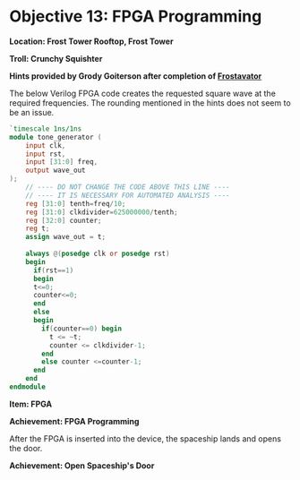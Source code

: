 # Objective 13: FPGA Programming
**Location: Frost Tower Rooftop, Frost Tower**

**Troll: Crunchy Squishter**

**Hints provided by Grody Goiterson after completion of [Frostavator](https://github.com/joergschwarzwaelder/hhc2021/blob/master/Additional/Frostavator.md)**

The below Verilog FPGA code creates the requested square wave at the required frequencies.
The rounding mentioned in the hints does not seem to be an issue.

```verilog
`timescale 1ns/1ns
module tone_generator (
    input clk,
    input rst,
    input [31:0] freq,
    output wave_out
);
    // ---- DO NOT CHANGE THE CODE ABOVE THIS LINE ---- 
    // ---- IT IS NECESSARY FOR AUTOMATED ANALYSIS ----
    reg [31:0] tenth=freq/10;
    reg [31:0] clkdivider=625000000/tenth;
    reg [32:0] counter;
    reg t;
    assign wave_out = t;
	
	always @(posedge clk or posedge rst)
	begin
	  if(rst==1)
	  begin
      t<=0;
      counter<=0;
	  end
	  else
	  begin
	    if(counter==0) begin
	      t <= ~t;
	      counter <= clkdivider-1;
	    end
	    else counter <=counter-1; 
      end
	end
endmodule
```

**Item: FPGA**

**Achievement: FPGA Programming**

After the FPGA is inserted into the device, the spaceship lands and opens the door.

**Achievement: Open Spaceship's Door**
